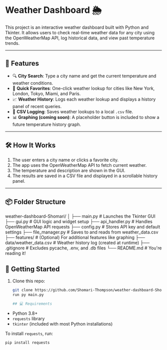 # Weather Dashboard 🌦️

This project is an interactive weather dashboard built with Python and Tkinter. It allows users to check real-time weather data for any city using the OpenWeatherMap API, log historical data, and view past temperature trends.

---

## 🧰 Features

- 🔍 **City Search**: Type a city name and get the current temperature and weather conditions.
- 🌆 **Quick Favorites**: One-click weather lookup for cities like New York, London, Tokyo, Miami, and Paris.
- 📈 **Weather History**: Logs each weather lookup and displays a history panel of recent queries.
- 🧊 **CSV Logging**: Saves weather lookups to a local `.csv` file.
- 📊 **Graphing (coming soon)**: A placeholder button is included to show a future temperature history graph.

---

## 🛠️ How It Works

1. The user enters a city name or clicks a favorite city.
2. The app uses the OpenWeatherMap API to fetch current weather.
3. The temperature and description are shown in the GUI.
4. The results are saved in a CSV file and displayed in a scrollable history panel.

---

## 📦 Folder Structure

weather-dashboard-Shomari/
│
├── main.py # Launches the Tkinter GUI
├── gui.py # GUI logic and widget setup
├── api_handler.py # Handles OpenWeatherMap API requests
├── config.py # Stores API key and default settings
├── file_manager.py # Saves to and reads from weather_data.csv
├── features/ # (Optional) For additional features like graphing
├── data/weather_data.csv # Weather history log (created at runtime)
├── .gitignore # Excludes pycache, .env, and .db files
└── README.md # You're reading it!
## 🚀 Getting Started

1. Clone this repo:
   ```bash
   git clone https://github.com/Shomari-Thompson/weather-dashboard-Shomari.git
   run py main.py

   ## 💻 Requirements

- Python 3.8+
- `requests` library  
- `tkinter` (included with most Python installations)

To install `requests`, run:

```bash
pip install requests



